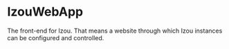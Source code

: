 # IzouWebApp
The front-end for Izou. That means a website through which Izou instances can be configured and controlled.
